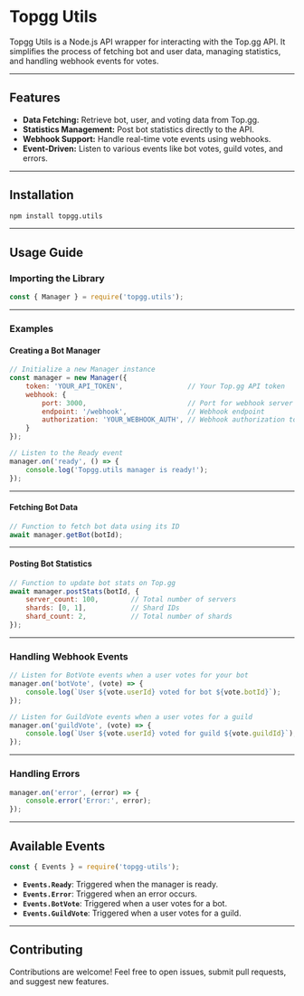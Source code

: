 # **Topgg Utils**  

Topgg Utils is a Node.js API wrapper for interacting with the Top.gg API. It simplifies the process of fetching bot and user data, managing statistics, and handling webhook events for votes.  

---

## **Features**  

- **Data Fetching:** Retrieve bot, user, and voting data from Top.gg.  
- **Statistics Management:** Post bot statistics directly to the API.  
- **Webhook Support:** Handle real-time vote events using webhooks.  
- **Event-Driven:** Listen to various events like bot votes, guild votes, and errors.  

---

## **Installation**  

```bash
npm install topgg.utils
```

---

## **Usage Guide**  

### **Importing the Library**  

```javascript
const { Manager } = require('topgg.utils');
```

---

### **Examples**  

#### **Creating a Bot Manager**  

```javascript
// Initialize a new Manager instance
const manager = new Manager({
    token: 'YOUR_API_TOKEN',                // Your Top.gg API token
    webhook: {
        port: 3000,                         // Port for webhook server
        endpoint: '/webhook',               // Webhook endpoint
        authorization: 'YOUR_WEBHOOK_AUTH', // Webhook authorization token
    }
});

// Listen to the Ready event
manager.on('ready', () => {
    console.log('Topgg.utils manager is ready!');
});
```

---

#### **Fetching Bot Data**  

```javascript
// Function to fetch bot data using its ID
await manager.getBot(botId);
```

---

#### **Posting Bot Statistics**  

```javascript
// Function to update bot stats on Top.gg
await manager.postStats(botId, {
    server_count: 100,        // Total number of servers
    shards: [0, 1],           // Shard IDs
    shard_count: 2,           // Total number of shards
});
```

---

### **Handling Webhook Events**  

```javascript
// Listen for BotVote events when a user votes for your bot
manager.on('botVote', (vote) => {
    console.log(`User ${vote.userId} voted for bot ${vote.botId}`);
});

// Listen for GuildVote events when a user votes for a guild
manager.on('guildVote', (vote) => {
    console.log(`User ${vote.userId} voted for guild ${vote.guildId}`);
});
```

---

### **Handling Errors**
```javascript
manager.on('error', (error) => {
    console.error('Error:', error);
});
```

---

## **Available Events**  

```javascript
const { Events } = require('topgg-utils');
```

- **`Events.Ready`**: Triggered when the manager is ready.  
- **`Events.Error`**: Triggered when an error occurs.  
- **`Events.BotVote`**: Triggered when a user votes for a bot.  
- **`Events.GuildVote`**: Triggered when a user votes for a guild.  

---

## **Contributing**  

Contributions are welcome! Feel free to open issues, submit pull requests, and suggest new features.  
